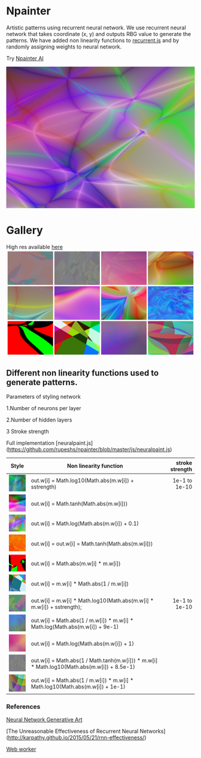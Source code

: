 # Npainter 

Artistic patterns using recurrent neural network.
We use recurrent neural network that takes coordinate (x, y) and outputs RBG value to generate the patterns.
We have added non linearity functions to [recurrent.js](https://github.com/karpathy/recurrentjs)  and  by randomly assigning weights to neural network.

Try [Npainter AI](https://rupeshs.github.io/npainter/)

<img class="screenshots" src="img/logxex.png" >

# Gallery
High res available [here]( https://rupeshs.github.io/npainter/gallery.html)
<img class="screenshots" src="img/paintings.jpg" >

## Different non linearity functions used to generate patterns.

Parameters of styling network

1.Number of neurons per layer

2.Number of hidden layers

3 Stroke strength

Full implementation [neuralpaint.js] (https://github.com/rupeshs/npainter/blob/master/js/neuralpaint.js)

| Style         |Non linearity function | stroke strength
| ------------- |-------------|-------------:|
|<img src="img/logfnex.png" >     | out.w[i] = Math.log10(Math.abs(m.w[i]) + sstrength) | 1e-1 to 1e-10|
|<img src="img/tanh.png" >        | out.w[i] = Math.tanh(Math.abs(m.w[i])) | |
|<img src="img/logxp1.png" >      | out.w[i] = Math.log(Math.abs(m.w[i]) + 0.1) |  |
|<img src="img/tanhabs.png" >     | out.w[i] = out.w[i] = Math.tanh(Math.abs(m.w[i])) |  |
|<img src="img/squar.png" >       | out.w[i] = Math.abs(m.w[i] * m.w[i])|  |
|<img src="img/inv.png" >         | out.w[i] = m.w[i] * Math.abs(1 / m.w[i])|  |
|<img src="img/xlogxsq.png" >     | out.w[i] = m.w[i] * Math.log10(Math.abs(m.w[i] * m.w[i]) + sstrength);| 1e-1 to 1e-10 |
|<img src="img/invxlogx.png" >    | out.w[i] = Math.abs(1 / m.w[i]) * m.w[i] * Math.log(Math.abs(m.w[i]) + 9e-1)|  |
|<img src="img/logx1.png" >       | out.w[i] = Math.log(Math.abs(m.w[i]) + 1)|  |
|<img src="img/tanhlog.png" >     | out.w[i] = Math.abs(1 / Math.tanh(m.w[i])) * m.w[i] * Math.log10(Math.abs(m.w[i]) + 8.5e-1)|  |
|<img src="img/invlogxp1.png" >   | out.w[i] = Math.abs(1 / m.w[i]) * m.w[i] * Math.log10(Math.abs(m.w[i]) + 1e-1)|  |

### References
[Neural Network Generative Art](http://blog.otoro.net/2015/06/19/neural-network-generative-art/)

[The Unreasonable Effectiveness of Recurrent Neural Networks] (http://karpathy.github.io/2015/05/21/rnn-effectiveness/)

[Web worker](https://developer.mozilla.org/en-US/docs/Web/API/Web_Workers_API/Using_web_workers)



